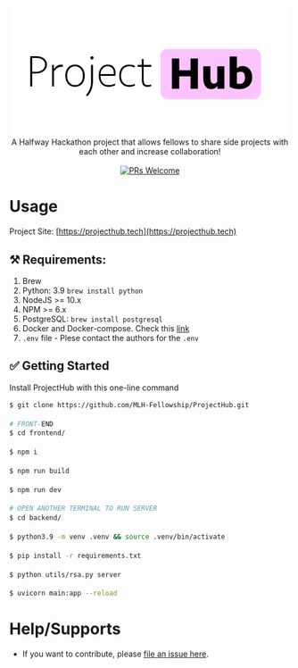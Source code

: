 <p align="center">
  <img src="resources/projecthub.png">
  <br>
  A Halfway Hackathon project that allows fellows to share side projects with each other and increase collaboration!
  <br>
  <br>
  <a href="https://github.com/MLH-Fellowship/ProjectHub/pulls">
    <img src="https://img.shields.io/badge/PRs-welcome-green.svg" alt="PRs Welcome" />
  </a>
</p>

# Usage

Project Site: [https://projecthub.tech](https://projecthub.tech)

## ⚒️ Requirements:

1. Brew
2. Python: 3.9 `brew install python`
3. NodeJS >= 10.x
4. NPM >= 6.x
5. PostgreSQL: `brew install postgresql`
6. Docker and Docker-compose. Check this [link](https://dockerlabs.collabnix.com/intermediate/workshop/DockerCompose/How_to_Install_Docker_Compose.html)
7. `.env` file - Plese contact the authors for the `.env`

## ✅ Getting Started

Install ProjectHub with this one-line command

```sh
$ git clone https://github.com/MLH-Fellowship/ProjectHub.git

# FRONT-END
$ cd frontend/

$ npm i

$ npm run build

$ npm run dev

# OPEN ANOTHER TERMINAL TO RUN SERVER
$ cd backend/

$ python3.9 -m venv .venv && source .venv/bin/activate

$ pip install -r requirements.txt

$ python utils/rsa.py server

$ uvicorn main:app --reload
```

# Help/Supports

-   If you want to contribute, please [file an issue here](https://github.com/MLH-Fellowship/ProjectHub/issues).
